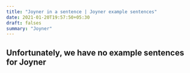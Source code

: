 ```yaml
---
title: "Joyner in a sentence | Joyner example sentences"
date: 2021-01-20T19:57:50+05:30
draft: falses
summary: "Joyner"
---
```

## Unfortunately, we have no example sentences for Joyner                 
